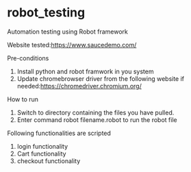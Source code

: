 # robot_testing
Automation testing using Robot framework

Website tested:https://www.saucedemo.com/

Pre-conditions
1. Install python and robot framwork in you system
2. Update chromebrowser driver from the following website if needed:https://chromedriver.chromium.org/

How to run
1. Switch to directory containing the files you have pulled.
2. Enter command robot filename.robot to run the robot file

Following functionalities are scripted 
1. login functionality
2. Cart functionality
3. checkout functionality
